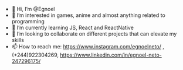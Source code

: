 - 👋 Hi, I’m @Egnoel
- 👀 I’m interested in games, anime and almost anything related to programming
- 🌱 I’m currently learning JS, React and ReactNative
- 💞️ I’m looking to collaborate on different projects that can elevate my skills
- 📫 How to reach me: https://www.instagram.com/egnoelneto/ , (+244)922304269, https://www.linkedin.com/in/egnoel-neto-247296175/

<!---
Egnoel/Egnoel is a ✨ special ✨ repository because its `README.md` (this file) appears on your GitHub profile.
You can click the Preview link to take a look at your changes.
--->
